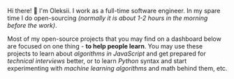 Hi there! 👋 I'm Oleksii. I work as a full-time software engineer. In my spare time I do open-sourcing _(normally it is about 1-2 hours in the morning before the work)_.

Most of my open-source projects that you may find on a dashboard below are focused on one thing -  **to help people learn**. You may use these projects to learn about _algorithms in JavaScript_ and get prepared for _technical interviews_ better, or to learn _Python_ syntax and start experimenting with _machine learning algorithms_ and math behind them, etc.
